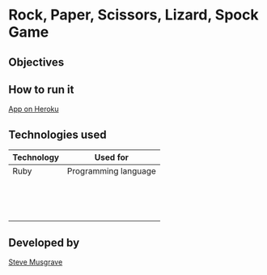 # Rock, Paper, Scissors, Lizard, Spock Game

## Objectives

## How to run it
[App on Heroku]

## Technologies used

|Technology                 |Used for                        |
|---------------------------|--------------------------------|
|Ruby                       |Programming language            |
|  |  |
|  |  |
|  |  |
|  |  |
|  |  |
|  |  |
|  |  |
|  |  |
|  |  |
|  |  |
|  |  |
|  |  |
|  |  |
|  |  |


## Developed by

[Steve Musgrave]

[Steve Musgrave]:https://github.com/StephanMusgrave
[App on Heroku]:http://rockpaperscissorsslizardspock.herokuapp.com/
